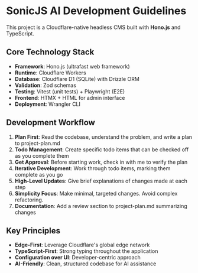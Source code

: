 # SonicJS AI Development Guidelines

This project is a Cloudflare-native headless CMS built with **Hono.js** and TypeScript.

## Core Technology Stack
- **Framework**: Hono.js (ultrafast web framework)
- **Runtime**: Cloudflare Workers
- **Database**: Cloudflare D1 (SQLite) with Drizzle ORM
- **Validation**: Zod schemas
- **Testing**: Vitest (unit tests) + Playwright (E2E)
- **Frontend**: HTMX + HTML for admin interface
- **Deployment**: Wrangler CLI

## Development Workflow

1. **Plan First**: Read the codebase, understand the problem, and write a plan to project-plan.md
2. **Todo Management**: Create specific todo items that can be checked off as you complete them
3. **Get Approval**: Before starting work, check in with me to verify the plan
4. **Iterative Development**: Work through todo items, marking them complete as you go
5. **High-Level Updates**: Give brief explanations of changes made at each step
6. **Simplicity Focus**: Make minimal, targeted changes. Avoid complex refactoring.
7. **Documentation**: Add a review section to project-plan.md summarizing changes

## Key Principles
- **Edge-First**: Leverage Cloudflare's global edge network
- **TypeScript-First**: Strong typing throughout the application
- **Configuration over UI**: Developer-centric approach
- **AI-Friendly**: Clean, structured codebase for AI assistance